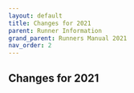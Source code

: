 ```yaml
---
layout: default
title: Changes for 2021
parent: Runner Information
grand_parent: Runners Manual 2021
nav_order: 2
---
```


## Changes for 2021
